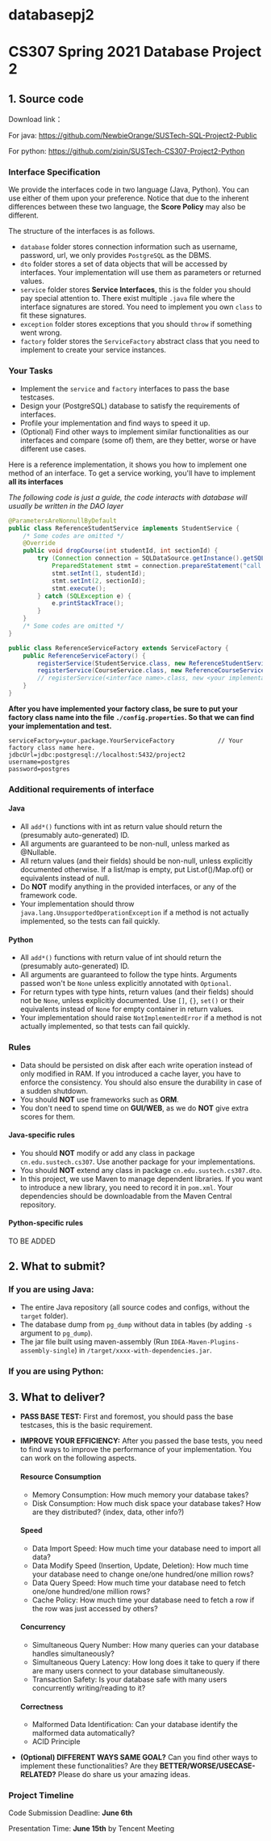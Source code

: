 # databasepj2
# CS307 Spring 2021 Database Project 2

## 1. Source code

Download link：

For java: https://github.com/NewbieOrange/SUSTech-SQL-Project2-Public

For python: https://github.com/ziqin/SUSTech-CS307-Project2-Python

### Interface Specification

We provide the interfaces code in two language (Java, Python). You can use either of them upon your preference. Notice
that due to the inherent differences between these two language, the **Score Policy** may also be different.

The structure of the interfaces is as follows.

- `database` folder stores connection information such as username, password, url, we only provides `PostgreSQL` as the DBMS.
- `dto` folder stores a set of data objects that will be accessed by interfaces. Your implementation will use them as parameters or returned values.
- `service` folder stores **Service Interfaces**, this is the folder you should pay special attention to. There exist multiple `.java` file where the interface signatures are stored. You need to implement you own `class` to fit these signatures.
- `exception` folder stores exceptions that you should `throw` if something went wrong.
- `factory` folder stores the `ServiceFactory` abstract class that you need to implement to create your service instances.

### Your Tasks

- Implement the `service` and `factory` interfaces to pass the base testcases.
- Design your (PostgreSQL) database to satisfy the requirements of interfaces.
- Profile your implementation and find ways to speed it up.
- (Optional) Find other ways to implement similar functionalities as our interfaces and compare (some of) them, are they better, worse or have different use cases. 

Here is a reference implementation, it shows you how to implement one method of an interface. To get a service working, you'll have to implement **all its interfaces**

*The following code is just a guide, the code interacts with database will usually be written in the DAO layer*

```java
@ParametersAreNonnullByDefault
public class ReferenceStudentService implements StudentService {
    /* Some codes are omitted */
    @Override
    public void dropCourse(int studentId, int sectionId) {
        try (Connection connection = SQLDataSource.getInstance().getSQLConnection();
            PreparedStatement stmt = connection.prepareStatement("call drop_course(?, ?)")) {
            stmt.setInt(1, studentId);
            stmt.setInt(2, sectionId);
            stmt.execute();
        } catch (SQLException e) {
            e.printStackTrace();
        }
    }
    /* Some codes are omitted */
}
```

```java
public class ReferenceServiceFactory extends ServiceFactory {
    public ReferenceServiceFactory() {
        registerService(StudentService.class, new ReferenceStudentService());
        registerService(CourseService.class, new ReferenceCourseService());
        // registerService(<interface name>.class, new <your implementation>());
    }
}
```

**After you have implemented your factory class, be sure to put your factory class name into the file `./config.properties`. So that we can find your implementation and test.**

```
serviceFactory=your.package.YourServiceFactory            // Your factory class name here.
jdbcUrl=jdbc:postgresql://localhost:5432/project2
username=postgres
password=postgres
```

### Additional requirements of interface

#### Java

- All `add*()` functions with int as return value should return the (presumably auto-generated) ID.
- All arguments are guaranteed to be non-null, unless marked as @Nullable.
- All return values (and their fields) should be non-null, unless explicitly documented otherwise. If a list/map is
  empty, put List.of()/Map.of() or equivalents instead of null.
- Do **NOT** modify anything in the provided interfaces, or any of the framework code.
- Your implementation should throw `java.lang.UnsupportedOperationException` if a method is not actually implemented,
  so the tests can fail quickly.

#### Python

- All `add*()` functions with return value of int should return the (presumably auto-generated) ID.
- All arguments are guaranteed to follow the type hints. Arguments passed won't be `None` unless explicitly annotated
  with `Optional`.
- For return types with type hints, return values (and their fields) should not be `None`, unless explicitly documented.
  Use `[]`, `{}`, `set()` or their equivalents instead of `None` for empty container in return values.
- Your implementation should raise `NotImplementedError` if a method is not actually implemented, so that tests can
  fail quickly.

### Rules

- Data should be persisted on disk after each write operation instead of only modified in RAM. If you introduced a cache
  layer, you have to enforce the consistency. You should also ensure the durability in case of a sudden shutdown.
- You should **NOT** use frameworks such as **ORM**.
- You don't need to spend time on **GUI/WEB**, as we do **NOT** give extra scores for them.

#### Java-specific rules

- You should **NOT** modify or add any class in package `cn.edu.sustech.cs307`. Use another package for your
  implementations.
- You should **NOT** extend any class in package `cn.edu.sustech.cs307.dto`.
- In this project, we use Maven to manage dependent libraries. If you want to introduce a new library, you need to
  record it in `pom.xml`. Your dependencies should be downloadable from the Maven Central repository.

#### Python-specific rules

TO BE ADDED


## 2. What to submit?

### If you are using Java:

- The entire Java repository (all source codes and configs, without the `target` folder).
- The database dump from `pg_dump` without data in tables (by adding `-s` argument to `pg_dump`).
- The jar file built using maven-assembly (Run `IDEA-Maven-Plugins-assembly-single`)
  in `/target/xxxx-with-dependencies.jar`.

### If you are using Python:

## 3. What to deliver?

- **PASS BASE TEST:** First and foremost, you should pass the base testcases, this is the basic requirement.

- **IMPROVE YOUR EFFICIENCY:** After you passed the base tests, you need to find ways to improve the performance of your implementation. You can work on the following aspects.

  #### Resource Consumption

  - Memory Consumption: How much memory your database takes?
  - Disk Consumption: How much disk space your database takes? How are they distributed? (index, data, other info?)

  #### Speed

  - Data Import Speed: How much time your database need to import all data?
  - Data Modify Speed (Insertion, Update, Deletion): How much time your database need to change one/one hundred/one million rows?
  - Data Query Speed: How much time your database need to fetch one/one hundred/one million rows?
  - Cache Policy: How much time your database need to fetch a row if the row was just accessed by others?

  #### Concurrency

  - Simultaneous Query Number: How many queries can your database handles simultaneously?
  - Simultaneous Query Latency: How long does it take to query if there are many users connect to your database simultaneously.
  - Transaction Safety: Is your database safe with many users concurrently writing/reading to it?

  #### Correctness

  - Malformed Data Identification: Can your database identify the malformed data automatically?
  - ACID Principle


- **(Optional) DIFFERENT WAYS SAME GOAL?** Can you find other ways to implement these functionalities? Are they **BETTER/WORSE/USECASE-RELATED?** Please do share us your amazing ideas.


### Project Timeline

Code Submission Deadline: **June 6th**

Presentation Time: **June 15th** by Tencent Meeting
